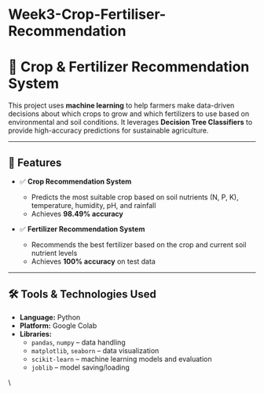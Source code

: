 # Week3-Crop-Fertiliser-Recommendation

# 🌾 Crop & Fertilizer Recommendation System

This project uses **machine learning** to help farmers make data-driven decisions about which crops to grow and which fertilizers to use based on environmental and soil conditions. It leverages **Decision Tree Classifiers** to provide high-accuracy predictions for sustainable agriculture.

---

## 📌 Features

- ✅ **Crop Recommendation System**
  - Predicts the most suitable crop based on soil nutrients (N, P, K), temperature, humidity, pH, and rainfall
  - Achieves **98.49% accuracy**

- ✅ **Fertilizer Recommendation System**
  - Recommends the best fertilizer based on the crop and current soil nutrient levels
  - Achieves **100% accuracy** on test data

---

## 🛠️ Tools & Technologies Used

- **Language:** Python
- **Platform:** Google Colab
- **Libraries:**
  - `pandas`, `numpy` – data handling
  - `matplotlib`, `seaborn` – data visualization
  - `scikit-learn` – machine learning models and evaluation
  - `joblib` – model saving/loading

\
